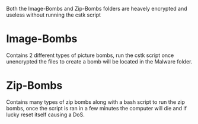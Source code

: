 Both the Image-Bombs and Zip-Bombs folders are heavely encrypted and useless without running the cstk script
# Image-Bombs 
Contains 2 different types of picture bombs, run the cstk script once unencrypted the files to create a bomb will be located in the Malware folder.

# Zip-Bombs
Contains many types of zip bombs along with a bash script to run the zip bombs, once the script is ran in a few minutes the computer will die and if lucky reset itself causing a DoS.
